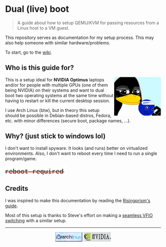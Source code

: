 # Dual (live) boot

> A guide about how to setup QEMU/KVM for passing resources from a Linux host to a VM guest.

This repository serves as documentation for my setup process. This may also help someone with similar hardware/problems.

To start, go to the [wiki](https://github.com/davnpsh/dual-live-boot/wiki/1\)-Requirements).

## Who is this guide for?

<img src="./imgs/based_pepe.png" width="30%" align="right"/>

This is a setup ideal for **NVIDIA Optimus** laptops and/or for people with multiple GPUs (one of them being NVIDIA) on their systems and want to dual boot two operating systems at the same time without having to restart or kill the current desktop session.

I use Arch Linux (btw), but in theory this setup should be possible in Debian-based distros, Fedora, etc. with minor differences (secure boot, package names, ...).

## Why? (just stick to windows lol)

I don't want to install spyware. It looks (and runs) better on virtualized environments. Also, I don't want to reboot every time I need to run a single program/game.

<img src="./imgs/reboot_not_required.jpg" width="40%"/>

## Credits

I was inspired to make this documentation by reading the [Risingprism's guide](https://gitlab.com/risingprismtv/single-gpu-passthrough).

Most of this setup is thanks to Steve's effort on making a [seamless VFIO switching](https://www.youtube.com/watch?v=LtgEUfpRbZA&t=1s) with a similar setup.

<hr>

<div align="center">

![](./imgs/archlinux.gif)
![](./imgs/nvidia.gif)

</div>